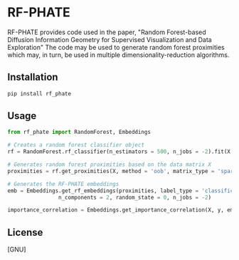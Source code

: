 # RF-PHATE

RF-PHATE provides code used in the paper, "Random Forest-based Diffusion Information Geometry for Supervised Visualization and Data Exploration"
The code may be used to generate random forest proximities which may, in turn, be used in multiple dimensionality-reduction algorithms.

## Installation

```bash
pip install rf_phate
```

## Usage

```python
from rf_phate import RandomForest, Embeddings

# Creates a random forest classifier object
rf = RandomForest.rf_classifier(n_estimators = 500, n_jobs = -2).fit(X, y)

# Generates random forest proximities based on the data matrix X
proximities = rf.get_proximities(X, method = 'oob', matrix_type = 'sparse')

# Generates the RF-PHATE embeddings
emb = Embeddings.get_rf_embeddings(proximities, label_type = 'classification', types = 'phate',
				n_components = 2, random_state = 0, n_jobs = -2)

importance_correlation = Embeddings.get_importance_correlation(X, y, emb['phate'])
```

## License
[GNU]